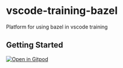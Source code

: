 # vscode-training-bazel
Platform for using bazel in vscode training

## Getting Started

[![Open in Gitpod](https://gitpod.io/button/open-in-gitpod.svg)](https://gitpod.io/github.com/dhinojosa/vscode-training-maven)
